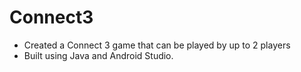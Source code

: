 # Connect3

- Created a Connect 3 game that can be played by up to 2 players
- Built using Java and Android Studio. 
